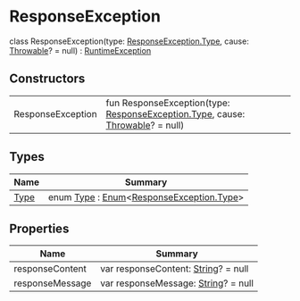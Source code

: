 # ResponseException


class ResponseException(type: [ResponseException.Type](-type/index.md), cause: [Throwable](https://kotlinlang.org/api/latest/jvm/stdlib/kotlin/-throwable/index.html)? = null) : [RuntimeException](https://docs.oracle.com/javase/8/docs/api/java/lang/RuntimeException.html)

## Constructors

| | |
|---|---|
| ResponseException | fun ResponseException(type: [ResponseException.Type](-type/index.md), cause: [Throwable](https://kotlinlang.org/api/latest/jvm/stdlib/kotlin/-throwable/index.html)? = null) |

## Types

| Name | Summary |
|---|---|
| [Type](-type/index.md) | enum [Type](-type/index.md) : [Enum](https://kotlinlang.org/api/latest/jvm/stdlib/kotlin/-enum/index.html)&lt;[ResponseException.Type](-type/index.md)&gt; |

## Properties

| Name | Summary |
|---|---|
| responseContent | var responseContent: [String](https://kotlinlang.org/api/latest/jvm/stdlib/kotlin/-string/index.html)? = null |
| responseMessage | var responseMessage: [String](https://kotlinlang.org/api/latest/jvm/stdlib/kotlin/-string/index.html)? = null |
